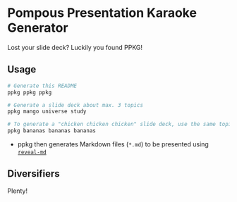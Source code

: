 # Pompous Presentation Karaoke Generator

Lost your slide deck?
Luckily you found PPKG!

## Usage

```bash
# Generate this README
ppkg ppkg ppkg

# Generate a slide deck about max. 3 topics
ppkg mango universe study

# To generate a "chicken chicken chicken" slide deck, use the same topic three times
ppkg bananas bananas bananas
```

* ppkg then generates Markdown files (`*.md`) to be presented using [`reveal-md`](https://github.com/webpro/reveal-md)

## Diversifiers

Plenty!

